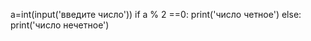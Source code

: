 a=int(input('введите число'))
if a % 2 ==0:
    print('число четное')
else:
    print('число нечетное')

